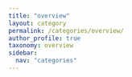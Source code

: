 ```yaml
---
title: "overview"
layout: category
permalink: /categories/overview/
author_profile: true
taxonomy: overview
sidebar:
  nav: "categories"
---
```

